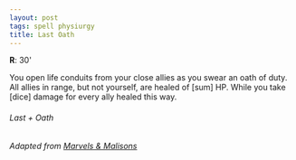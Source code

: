 ```yaml
---
layout: post
tags: spell physiurgy
title: Last Oath
---
```


**R**: 30'

You open life conduits from your close allies as you swear an oath of duty. All allies in range, but not yourself, are healed of [sum] HP. While you take [dice] damage for every ally healed this way.

###### *Last + Oath*

###### Adapted from [Marvels & Malisons](https://www.drivethrurpg.com/product/211911/Marvels--Malisons)
